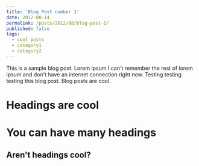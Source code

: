 ```yaml
---
title: 'Blog Post number 1'
date: 2012-08-14
permalink: /posts/2012/08/blog-post-1/
published: false
tags:
  - cool posts
  - category1
  - category2
---
```


This is a sample blog post. Lorem ipsum I can't remember the rest of lorem ipsum and don't have an internet connection right now. Testing testing testing this blog post. Blog posts are cool.

Headings are cool
======

You can have many headings
======

Aren't headings cool?
------